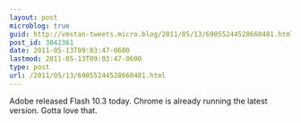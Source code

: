 ```yaml
---
layout: post
microblog: true
guid: http://vmstan-tweets.micro.blog/2011/05/13/69055244528660481.html
post_id: 3042361
date: 2011-05-13T09:03:47-0600
lastmod: 2011-05-13T09:03:47-0600
type: post
url: /2011/05/13/69055244528660481.html
---
```

Adobe released Flash 10.3 today. Chrome is already running the latest version. Gotta love that.

